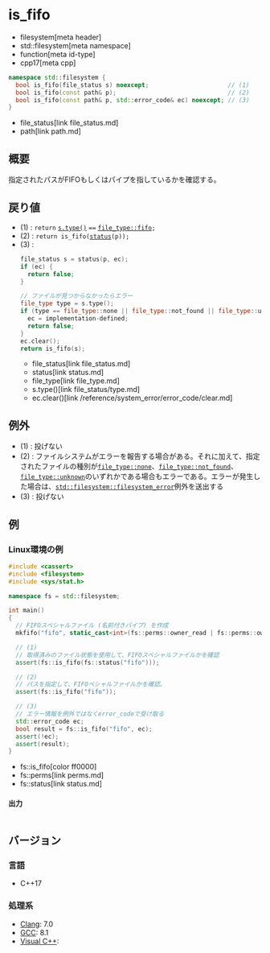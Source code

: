 # is_fifo
* filesystem[meta header]
* std::filesystem[meta namespace]
* function[meta id-type]
* cpp17[meta cpp]

```cpp
namespace std::filesystem {
  bool is_fifo(file_status s) noexcept;                      // (1)
  bool is_fifo(const path& p);                               // (2)
  bool is_fifo(const path& p, std::error_code& ec) noexcept; // (3)
}
```
* file_status[link file_status.md]
* path[link path.md]

## 概要
指定されたパスがFIFOもしくはパイプを指しているかを確認する。


## 戻り値
- (1) : `return` [`s.type()`](file_status/type.md) `==` [`file_type::fifo`](file_type.md)`;`
- (2) : `return is_fifo(`[`status`](status.md)`(p));`
- (3) :
    ```cpp
    file_status s = status(p, ec);
    if (ec) {
      return false;
    }

    // ファイルが見つからなかったらエラー
    file_type type = s.type();
    if (type == file_type::none || file_type::not_found || file_type::unknown) {
      ec = implementation-defined;
      return false;
    }
    ec.clear();
    return is_fifo(s);
    ```
    * file_status[link file_status.md]
    * status[link status.md]
    * file_type[link file_type.md]
    * s.type()[link file_status/type.md]
    * ec.clear()[link /reference/system_error/error_code/clear.md]


## 例外
- (1) : 投げない
- (2) : ファイルシステムがエラーを報告する場合がある。それに加えて、指定されたファイルの種別が[`file_type::none`](file_type.md)、[`file_type::not_found`](file_type.md)、[`file_type::unknown`](file_type.md)のいずれかである場合もエラーである。エラーが発生した場合は、[`std::filesystem::filesystem_error`](filesystem_error.md)例外を送出する
- (3) : 投げない


## 例
### Linux環境の例
```cpp example
#include <cassert>
#include <filesystem>
#include <sys/stat.h>

namespace fs = std::filesystem;

int main()
{
  // FIFOスペシャルファイル (名前付きパイプ) を作成
  mkfifo("fifo", static_cast<int>(fs::perms::owner_read | fs::perms::owner_write));

  // (1)
  // 取得済みのファイル状態を使用して、FIFOスペシャルファイルかを確認
  assert(fs::is_fifo(fs::status("fifo")));

  // (2)
  // パスを指定して、FIFOペシャルファイルかを確認。
  assert(fs::is_fifo("fifo"));

  // (3)
  // エラー情報を例外ではなくerror_codeで受け取る
  std::error_code ec;
  bool result = fs::is_fifo("fifo", ec);
  assert(!ec);
  assert(result);
}
```
* fs::is_fifo[color ff0000]
* fs::perms[link perms.md]
* fs::status[link status.md]

#### 出力
```
```

## バージョン
### 言語
- C++17

### 処理系
- [Clang](/implementation.md#clang): 7.0
- [GCC](/implementation.md#gcc): 8.1
- [Visual C++](/implementation.md#visual_cpp):
